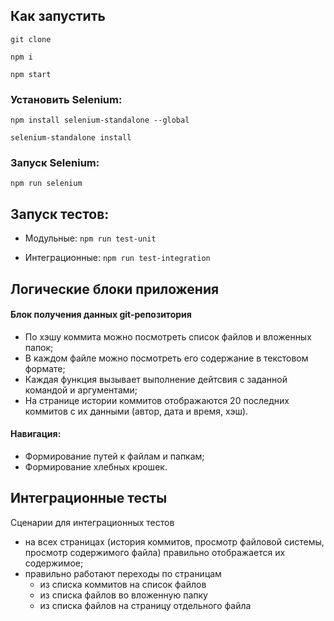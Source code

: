 
## Как запустить

`git clone`

`npm i`

`npm start`

### Установить Selenium:

`npm install selenium-standalone --global`  

`selenium-standalone install` 

### Запуск Selenium:
`npm run selenium`

## Запуск тестов:

* Модульные:
`npm run test-unit`

* Интеграционные:
`npm run test-integration`


## Логические блоки приложения

#### Блок получения данных git-репозитория
* По хэшу коммита можно посмотреть список файлов и вложенных папок;
* В каждом файле можно посмотреть его содержание в текстовом формате;
* Каждая функция вызывает выполнение дейтсвия с заданной командой и аргументами;
* На странице истории коммитов отображаются 20 последних коммитов с их данными (автор, дата и время, хэш).

#### Навигация: 
* Формирование путей к файлам и папкам;
* Формирование хлебных крошек.

## Интеграционные тесты

Сценарии для интеграционных тестов

- на всех страницах (история коммитов, просмотр файловой системы, просмотр содержимого файла) правильно отображается их содержимое;
- правильно работают переходы по страницам
  - из списка коммитов на список файлов
  - из списка файлов во вложенную папку
  - из списка файлов на страницу отдельного файла
